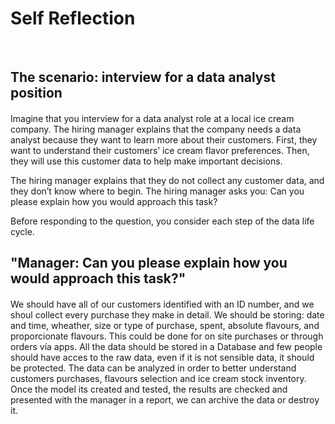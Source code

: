 # Self Reflection
&nbsp;
## The scenario: interview for a data analyst position
####
Imagine that you interview for a data analyst role at a local ice cream company. The hiring manager explains that the company needs a data analyst because they want to learn more about their customers. First, they want to understand their customers’ ice cream flavor preferences. Then, they will use this customer data to help make important decisions. 

The hiring manager explains that they do not collect any customer data, and they don’t know where to begin. The hiring manager asks you: Can you please explain how you would approach this task?

Before responding to the question, you consider each step of the data life cycle.

## "Manager: Can you please explain how you would approach this task?"
####
We should have all of our customers identified with an ID number, and we shoul collect every purchase they make in detail. We should be storing: date and time, wheather, size or type of purchase, spent, absolute flavours, and proporcionate flavours. This could be done for on site purchases or through orders vía apps.
All the data should be stored in a Database and few people should have acces to the raw data, even if it is not sensible data, it should be protected.
The data can be analyzed in order to better understand customers purchases, flavours selection and ice cream stock inventory.
Once the model its created and tested, the results are checked and presented with the manager in a report, we can archive the data or destroy it.
